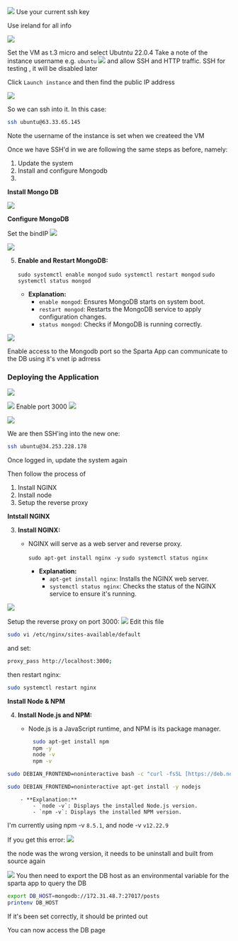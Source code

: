 ![](Pasted%20image%2020250205123814.png)
Use your current ssh key

Use ireland for all info



![](Pasted%20image%2020250205132452.png)

Set the VM as t.3 micro
and select Ubutntu 22.0.4
Take a note of the instance username e.g. `ubuntu`
![](Pasted%20image%2020250205131243.png)
and allow SSH and HTTP traffic. SSH for testing , it will be disabled later

Click `Launch instance` and then find the public IP address

![](Pasted%20image%2020250205132740.png)

So we can ssh into it. In this case:
```bash
ssh ubuntu@63.33.65.145
```
Note the username of the instance is set when we createed the VM


Once we have SSH'd in we are following the same steps as before, namely:

1. Update the system
2. Install and configure Mongodb
3. 


**Install Mongo DB**

![](Pasted%20image%2020250205140451.png)

**Configure MongoDB**

Set the bindIP
![](Pasted%20image%2020250205140828.png)

![](Pasted%20image%2020250205140932.png)


5. **Enable and Restart MongoDB:**
    
    
    `sudo systemctl enable mongod` 
    `sudo systemctl restart mongod` 
    `sudo systemctl status mongod`
    
    - **Explanation:**
        - `enable mongod`: Ensures MongoDB starts on system boot.
        - `restart mongod`: Restarts the MongoDB service to apply configuration changes.
        - `status mongod`: Checks if MongoDB is running correctly.

![](Pasted%20image%2020250205155138.png)

Enable access to the Mongodb port so the Sparta App can communicate to the DB using it's vnet ip adrress
### Deploying the Application
![](Pasted%20image%2020250205141859.png)

![](Pasted%20image%2020250205141530.png)
Enable port 3000
![](Pasted%20image%2020250205145232.png)

![](Pasted%20image%2020250205145440.png)

We are then SSH'ing into the new one:

```bash
ssh ubuntu@34.253.228.178
```
Once logged in, update the system again

Then follow the process of

1. Install NGINX
2. Install node
3. Setup the reverse proxy

**Intstall NGINX**

3. **Install NGINX:**
    
    - NGINX will serve as a web server and reverse proxy.
        
        
        `sudo apt-get install nginx -y` 
        `sudo systemctl status nginx`
        
        - **Explanation:**
            - `apt-get install nginx`: Installs the NGINX web server.
            - `systemctl status nginx`: Checks the status of the NGINX service to ensure it's running.

![](Pasted%20image%2020250205142759.png)

Setup the reverse proxy on port 3000:
![](Pasted%20image%2020250205150043.png)
Edit this file
```bash
sudo vi /etc/nginx/sites-available/default
```

and set:
```bash
proxy_pass http://localhost:3000;
```
then restart nginx:
```bash
sudo systemctl restart nginx
```


**Install Node & NPM**

4. **Install Node.js and NPM:**
    
    - Node.js is a JavaScript runtime, and NPM is its package manager.
        
        
```bash
        sudo apt-get install npm
        npm -y 
        node -v 
        npm -v
```

```bash
sudo DEBIAN_FRONTEND=noninteractive bash -c "curl -fsSL [https://deb.nodesource.com/setup_20.x](https://deb.nodesource.com/setup_20.x "https://deb.nodesource.com/setup_20.x") | bash -" && \

sudo DEBIAN_FRONTEND=noninteractive apt-get install -y nodejs
```
        
        - **Explanation:**
            - `node -v`: Displays the installed Node.js version.
            - `npm -v`: Displays the installed NPM version.




I'm currently using npm -v `8.5.1`, and node -v `v12.22.9`

If you get this error:
![](Pasted%20image%2020250205144216.png)

the node was the wrong version, it needs to be uninstall and built from source again

![](Pasted%20image%2020250205151824.png)
You then need to export the DB host as an environmental variable for the sparta app to query the DB

```bash
export DB_HOST=mongodb://172.31.48.7:27017/posts
printenv DB_HOST
```
If it's been set correctly, it should be printed out

You can now access the DB page
